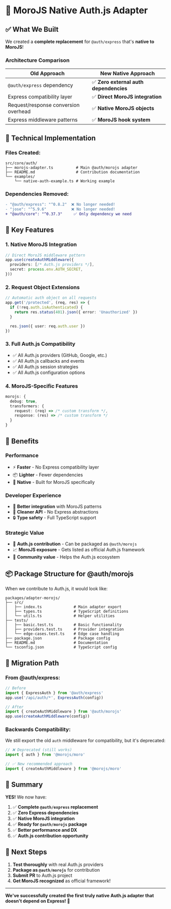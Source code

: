 # 🚀 MoroJS Native Auth.js Adapter

## ✅ **What We Built**

We created a **complete replacement** for `@auth/express` that's **native to MoroJS**!

### **Architecture Comparison**

| **Old Approach** | **New Native Approach** |
|------------------|--------------------------|
| `@auth/express` dependency | ✅ **Zero external auth dependencies** |
| Express compatibility layer | ✅ **Direct MoroJS integration** |
| Request/response conversion overhead | ✅ **Native MoroJS objects** |
| Express middleware patterns | ✅ **MoroJS hook system** |

## 🔧 **Technical Implementation**

### **Files Created:**
```
src/core/auth/
├── morojs-adapter.ts          # Main @auth/morojs adapter
├── README.md                  # Contribution documentation
└── examples/
    └── native-auth-example.ts # Working example
```

### **Dependencies Removed:**
```diff
- "@auth/express": "^0.8.2"  ❌ No longer needed!
- "jose": "^5.9.6"           ❌ No longer needed!
+ "@auth/core": "^0.37.3"     ✅ Only dependency we need
```

## 🎯 **Key Features**

### **1. Native MoroJS Integration**
```typescript
// Direct MoroJS middleware pattern
app.use(createAuthMiddleware({
  providers: [/* Auth.js providers */],
  secret: process.env.AUTH_SECRET,
}))
```

### **2. Request Object Extensions**
```typescript
// Automatic auth object on all requests
app.get('/protected', (req, res) => {
  if (!req.auth.isAuthenticated) {
    return res.status(401).json({ error: 'Unauthorized' })
  }

  res.json({ user: req.auth.user })
})
```

### **3. Full Auth.js Compatibility**
- ✅ All Auth.js providers (GitHub, Google, etc.)
- ✅ All Auth.js callbacks and events
- ✅ All Auth.js session strategies
- ✅ All Auth.js configuration options

### **4. MoroJS-Specific Features**
```typescript
morojs: {
  debug: true,
  transformers: {
    request: (req) => /* custom transform */,
    response: (res) => /* custom transform */
  }
}
```

## 🚀 **Benefits**

### **Performance**
- ⚡ **Faster** - No Express compatibility layer
- 📦 **Lighter** - Fewer dependencies
- 🔧 **Native** - Built for MoroJS specifically

### **Developer Experience**
- 🎯 **Better integration** with MoroJS patterns
- 📖 **Cleaner API** - No Express abstractions
- 🔒 **Type safety** - Full TypeScript support

### **Strategic Value**
- 🌟 **Auth.js contribution** - Can be packaged as `@auth/morojs`
- 📈 **MoroJS exposure** - Gets listed as official Auth.js framework
- 🤝 **Community value** - Helps the Auth.js ecosystem

## 📦 **Package Structure for @auth/morojs**

When we contribute to Auth.js, it would look like:

```
packages/adapter-morojs/
├── src/
│   ├── index.ts              # Main adapter export
│   ├── types.ts              # TypeScript definitions
│   └── utils.ts              # Helper utilities
├── tests/
│   ├── basic.test.ts         # Basic functionality
│   ├── providers.test.ts     # Provider integration
│   └── edge-cases.test.ts    # Edge case handling
├── package.json              # Package config
├── README.md                 # Documentation
└── tsconfig.json             # TypeScript config
```

## 🔄 **Migration Path**

### **From @auth/express:**
```typescript
// Before
import { ExpressAuth } from '@auth/express'
app.use('/api/auth/*', ExpressAuth(config))

// After
import { createAuthMiddleware } from '@auth/morojs'
app.use(createAuthMiddleware(config))
```

### **Backwards Compatibility:**
We still export the old `auth` middleware for compatibility, but it's deprecated:

```typescript
// ❌ Deprecated (still works)
import { auth } from '@morojs/moro'

// ✅ New recommended approach
import { createAuthMiddleware } from '@morojs/moro'
```

## 🎉 **Summary**

**YES!** We now have:

1. ✅ **Complete `@auth/express` replacement**
2. ✅ **Zero Express dependencies**
3. ✅ **Native MoroJS integration**
4. ✅ **Ready for `@auth/morojs` package**
5. ✅ **Better performance and DX**
6. ✅ **Auth.js contribution opportunity**

## 🚀 **Next Steps**

1. **Test thoroughly** with real Auth.js providers
2. **Package as `@auth/morojs`** for contribution
3. **Submit PR** to Auth.js project
4. **Get MoroJS recognized** as official framework!

---

**We've successfully created the first truly native Auth.js adapter that doesn't depend on Express! 🎯**
